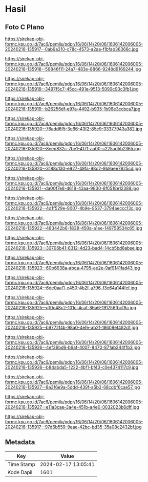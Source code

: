 # Hasil

## Foto C Plano

https://sirekap-obj-formc.kpu.go.id/7ac6/pemilu/pdpr/16/06/14/20/06/1606142006005-20240216-135917--0ab9a310-c78c-4573-a2aa-f1bfab36366c.jpg

https://sirekap-obj-formc.kpu.go.id/7ac6/pemilu/pdpr/16/06/14/20/06/1606142006005-20240216-135918--56846f11-24a7-483e-8866-9248d9169244.jpg

https://sirekap-obj-formc.kpu.go.id/7ac6/pemilu/pdpr/16/06/14/20/06/1606142006005-20240216-135919--3497f5c7-45cc-491e-9513-5090c93c3fb1.jpg

https://sirekap-obj-formc.kpu.go.id/7ac6/pemilu/pdpr/16/06/14/20/06/1606142006005-20240216-135919--b26256df-e97a-4492-b935-1b96e3ccbca7.jpg

https://sirekap-obj-formc.kpu.go.id/7ac6/pemilu/pdpr/16/06/14/20/06/1606142006005-20240216-135920--76add6f5-3c66-43f2-85c9-33377943a382.jpg

https://sirekap-obj-formc.kpu.go.id/7ac6/pemilu/pdpr/16/06/14/20/06/1606142006005-20240216-135920--8eed832c-7be1-4171-aa00-c225ad5b2365.jpg

https://sirekap-obj-formc.kpu.go.id/7ac6/pemilu/pdpr/16/06/14/20/06/1606142006005-20240216-135920--3188c130-e927-49fa-98c2-9b9aee7925cd.jpg

https://sirekap-obj-formc.kpu.go.id/7ac6/pemilu/pdpr/16/06/14/20/06/1606142006005-20240216-135921--da00f7e8-d618-43aa-9830-8f0518e12389.jpg

https://sirekap-obj-formc.kpu.go.id/7ac6/pemilu/pdpr/16/06/14/20/06/1606142006005-20240216-135922--4d1f529e-9007-4b9e-9537-3794aeccc13c.jpg

https://sirekap-obj-formc.kpu.go.id/7ac6/pemilu/pdpr/16/06/14/20/06/1606142006005-20240216-135922--483442b6-1838-450a-a1ee-149758534c65.jpg

https://sirekap-obj-formc.kpu.go.id/7ac6/pemilu/pdpr/16/06/14/20/06/1606142006005-20240216-135923--30706b41-8312-4d23-bad4-14cb5bd8abee.jpg

https://sirekap-obj-formc.kpu.go.id/7ac6/pemilu/pdpr/16/06/14/20/06/1606142006005-20240216-135923--60b6938a-abca-4795-ae2e-9af9141fad43.jpg

https://sirekap-obj-formc.kpu.go.id/7ac6/pemilu/pdpr/16/06/14/20/06/1606142006005-20240216-135924--6de0aaf1-e450-4b2f-a796-f3c64a144fef.jpg

https://sirekap-obj-formc.kpu.go.id/7ac6/pemilu/pdpr/16/06/14/20/06/1606142006005-20240216-135925--df0c48c2-101c-4caf-86a6-191756fbcf9a.jpg

https://sirekap-obj-formc.kpu.go.id/7ac6/pemilu/pdpr/16/06/14/20/06/1606142006005-20240216-135925--b9772f4b-98a0-4efe-ab2f-18608ef482d1.jpg

https://sirekap-obj-formc.kpu.go.id/7ac6/pemilu/pdpr/16/06/14/20/06/1606142006005-20240216-135926--4ef39bd6-b9af-4007-8470-871ab244f1b3.jpg

https://sirekap-obj-formc.kpu.go.id/7ac6/pemilu/pdpr/16/06/14/20/06/1606142006005-20240216-135926--b84abda5-1222-4bf1-bf43-c0e4374117c9.jpg

https://sirekap-obj-formc.kpu.go.id/7ac6/pemilu/pdpr/16/06/14/20/06/1606142006005-20240216-135927--8a3f6e9a-5ddd-439f-a5b3-68cdbf6cae57.jpg

https://sirekap-obj-formc.kpu.go.id/7ac6/pemilu/pdpr/16/06/14/20/06/1606142006005-20240216-135927--e11a3cae-3a4e-451b-a4e0-0032023b6dff.jpg

https://sirekap-obj-formc.kpu.go.id/7ac6/pemilu/pdpr/16/06/14/20/06/1606142006005-20240216-135917--97d6b559-9eae-42bc-bd35-35a08c2432bf.jpg


## Metadata

| Key        | Value               |
| ---------- | ------------------- |
| Time Stamp | 2024-02-17 13:05:41 |
| Kode Dapil | 1601                |



